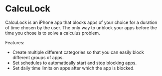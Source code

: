 # CalcuLock
CalcuLock is an iPhone app that blocks apps of your choice for a duration of time chosen by the user. The only way to unblock your apps before the time you chose is to solve a calculus problem. 

Features:
- Create multiple different categories so that you can easily block different groups of apps. 
- Set schedules to automatically start and stop blocking apps.
- Set daily time limits on apps after which the app is blocked.
